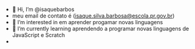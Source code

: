 - 👋 Hi, I’m @isaquebarbos 
- meu email de contato é (isaque.silva.barbosa@escola.pr.gov.br)
- 👀 I’m interested in em aprender progamar novas linguagens
- 🌱 I’m currently learning aprendendo a programar novas linguagens de JavaScript e Scratch
- 
